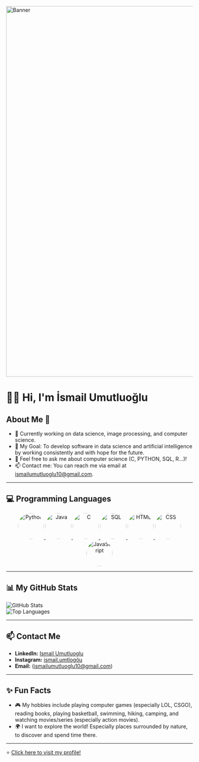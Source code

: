 <img src="https://github.com/user-attachments/assets/60195ffb-560f-40ff-a656-9b0795babf4a" alt="Banner" width="1000"/>

# 🙋‍♂️ Hi, I'm İsmail Umutluoğlu

## About Me 🚀

- 🌱 Currently working on data science, image processing, and computer science.  
- 🎯 My Goal: To develop software in data science and artificial intelligence by working consistently and with hope for the future.    
- 💬 Feel free to ask me about computer science (C, PYTHON, SQL, R...)!  
- 📫 Contact me: You can reach me via email at ismailumutluoglu10@gmail.com.  

---

## 💻 Programming Languages

<p align="center">
    <a href="https://www.python.org/" target="_blank">
        <img src="https://img.icons8.com/color/96/000000/python.png" alt="Python" width="70" style="border-radius:50%;"/>
    </a>
    <a href="https://www.java.com/" target="_blank">
        <img src="https://img.icons8.com/color/96/000000/java-coffee-cup-logo.png" alt="Java" width="70" style="border-radius:50%;"/>
    </a>
    <a href="https://www.learn-c.org/" target="_blank">
        <img src="https://img.icons8.com/color/96/000000/c-programming.png" alt="C" width="70" style="border-radius:50%;"/>
    </a>
    <a href="https://www.mysql.com/" target="_blank">
        <img src="https://img.icons8.com/color/96/000000/mysql-logo.png" alt="SQL" width="70" style="border-radius:50%;"/>
    </a>
    <a href="https://developer.mozilla.org/en-US/docs/Web/HTML" target="_blank">
        <img src="https://img.icons8.com/color/96/000000/html-5--v1.png" alt="HTML" width="70" style="border-radius:50%;"/>
    </a>
    <a href="https://developer.mozilla.org/en-US/docs/Web/CSS" target="_blank">
        <img src="https://img.icons8.com/color/96/000000/css3.png" alt="CSS" width="70" style="border-radius:50%;"/>
    </a>
    <a href="https://developer.mozilla.org/en-US/docs/Web/JavaScript" target="_blank">
        <img src="https://img.icons8.com/color/96/000000/javascript--v1.png" alt="JavaScript" width="70" style="border-radius:50%;"/>
    </a>
</p>

---

## 📊 My GitHub Stats

![GitHub Stats](https://github-readme-stats.vercel.app/api?username=username&show_icons=true&theme=radical)  
![Top Languages](https://github-readme-stats.vercel.app/api/top-langs/?username=username&layout=compact&theme=radical)

---

## 📫 Contact Me

- **LinkedIn:** [Ismail Umutluoglu](https://linkedin.com/in/IsmailUmutluoglu)  
- **Instagram:** [ismail.umtlogöu](https://instagram.com/ismail.umtloglu)  
- **Email:** (ismailumutluoglu10@gmail.com)

---

## ✨ Fun Facts

- 🎮 My hobbies include playing computer games (especially LOL, CSGO), reading books, playing basketball, swimming, hiking, camping, and watching movies/series (especially action movies).  
- 🌍 I want to explore the world! Especially places surrounded by nature, to discover and spend time there.

---

⭐️ [Click here to visit my profile!](https://github.com/ismailumutluoglu)

